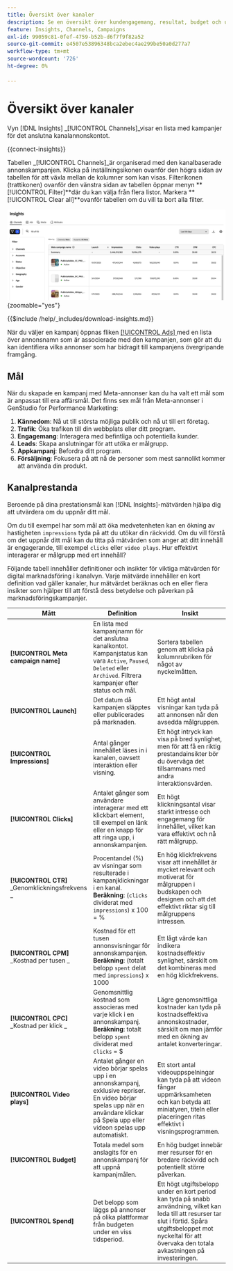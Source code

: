 ```yaml
---
title: Översikt över kanaler
description: Se en översikt över kundengagemang, resultat, budget och utgifter för marknadsföringskampanjer i Adobe GenStudio for Performance Marketing.
feature: Insights, Channels, Campaigns
exl-id: 99059c81-0fef-4759-b52b-d6f7f9f82a52
source-git-commit: e4507e53896348bca2ebec4ae299be50a0d277a7
workflow-type: tm+mt
source-wordcount: '726'
ht-degree: 0%

---
```


# Översikt över kanaler

Vyn [!DNL Insights] _[!UICONTROL Channels]_visar en lista med kampanjer för det anslutna kanalannonskontot.

{{connect-insights}}

Tabellen _[!UICONTROL Channels]_är organiserad med den kanalbaserade annonskampanjen. Klicka på inställningsikonen ovanför den högra sidan av tabellen för att växla mellan de kolumner som kan visas. Filterikonen (trattikonen) ovanför den vänstra sidan av tabellen öppnar menyn **[!UICONTROL Filter]**där du kan välja från flera listor. Markera **[!UICONTROL Clear all]**ovanför tabellen om du vill ta bort alla filter.

![Kanalfilter och tabell](/help/assets/insights-channels-filter.png){zoomable="yes"}

{{$include /help/_includes/download-insights.md}}

När du väljer en kampanj öppnas fliken [[!UICONTROL Ads] ](ads.md) med en lista över annonsnamn som är associerade med den kampanjen, som gör att du kan identifiera vilka annonser som har bidragit till kampanjens övergripande framgång.

## Mål

När du skapade en kampanj med Meta-annonser kan du ha valt ett mål som är anpassat till era affärsmål. Det finns sex mål från Meta-annonser i GenStudio for Performance Marketing:

1. **Kännedom**: Nå ut till största möjliga publik och nå ut till ert företag.
1. **Trafik**: Öka trafiken till din webbplats eller ditt program.
1. **Engagemang**: Interagera med befintliga och potentiella kunder.
1. **Leads**: Skapa anslutningar för att utöka er målgrupp.
1. **Appkampanj**: Befordra ditt program.
1. **Försäljning**: Fokusera på att nå de personer som mest sannolikt kommer att använda din produkt.

## Kanalprestanda

Beroende på dina prestationsmål kan [!DNL Insights]-mätvärden hjälpa dig att utvärdera om du uppnår ditt mål.

Om du till exempel har som mål att öka medvetenheten kan en ökning av hastigheten `impressions` tyda på att du utökar din räckvidd. Om du vill förstå om det uppnår ditt mål kan du titta på mätvärden som anger att ditt innehåll är engagerande, till exempel `clicks` eller `video plays`. Hur effektivt interagerar er målgrupp med ert innehåll?

Följande tabell innehåller definitioner och insikter för viktiga mätvärden för digital marknadsföring i kanalvyn. Varje mätvärde innehåller en kort definition vad gäller kanaler, hur mätvärdet beräknas och en eller flera insikter som hjälper till att förstå dess betydelse och påverkan på marknadsföringskampanjer.

| Mått | Definition | Insikt |
| ----------- | ----------------------------- | -------------------------------- |
| **[!UICONTROL Meta campaign name]** | En lista med kampanjnamn för det anslutna kanalkontot. Kampanjstatus kan vara `Active`, `Paused`, `Deleted` eller `Archived`. Filtrera kampanjer efter status och mål. | Sortera tabellen genom att klicka på kolumnrubriken för något av nyckelmåtten. |
| **[!UICONTROL Launch]** | Det datum då kampanjen släpptes eller publicerades på marknaden. | Ett högt antal visningar kan tyda på att annonsen når den avsedda målgruppen. |
| **[!UICONTROL Impressions]** | Antal gånger innehållet läses in i kanalen, oavsett interaktion eller visning. | Ett högt intryck kan visa på bred synlighet, men för att få en riktig prestandainsikter bör du överväga det tillsammans med andra interaktionsvärden. |
| **[!UICONTROL Clicks]** | Antalet gånger som användare interagerar med ett klickbart element, till exempel en länk eller en knapp för att ringa upp, i annonskampanjen. | Ett högt klickningsantal visar starkt intresse och engagemang för innehållet, vilket kan vara effektivt och nå rätt målgrupp. |
| **[!UICONTROL CTR]**<br>_Genomklickningsfrekvens _ | Procentandel (%) av visningar som resulterade i kampanjklickningar i en kanal.<br>**Beräkning**: (`clicks` dividerat med `impressions`) x 100 = % | En hög klickfrekvens visar att innehållet är mycket relevant och motiverat för målgruppen i budskapen och designen och att det effektivt riktar sig till målgruppens intressen. |
| **[!UICONTROL CPM]**<br>_Kostnad per tusen _ | Kostnad för ett tusen annonsvisningar för annonskampanjen. <br>**Beräkning**: (totalt belopp `spent` delat med `impressions`) x 1000 | Ett lågt värde kan indikera kostnadseffektiv synlighet, särskilt om det kombineras med en hög klickfrekvens. |
| **[!UICONTROL CPC]**<br>_Kostnad per klick _ | Genomsnittlig kostnad som associeras med varje klick i en annonskampanj.<br>**Beräkning**: totalt belopp `spent` dividerat med `clicks` = $ | Lägre genomsnittliga kostnader kan tyda på kostnadseffektiva annonskostnader, särskilt om man jämför med en ökning av antalet konverteringar. |
| **[!UICONTROL Video plays]** | Antalet gånger en video börjar spelas upp i en annonskampanj, exklusive repriser. En video börjar spelas upp när en användare klickar på Spela upp eller videon spelas upp automatiskt. | Ett stort antal videouppspelningar kan tyda på att videon fångar uppmärksamheten och kan betyda att miniatyren, titeln eller placeringen ritas effektivt i visningsprogrammen. |
| **[!UICONTROL Budget]** | Totala medel som anslagits för en annonskampanj för att uppnå kampanjmålen. | En hög budget innebär mer resurser för en bredare räckvidd och potentiellt större påverkan. |
| **[!UICONTROL Spend]** | Det belopp som läggs på annonser på olika plattformar från budgeten under en viss tidsperiod. | Ett högt utgiftsbelopp under en kort period kan tyda på snabb användning, vilket kan leda till att resurser tar slut i förtid. Spåra utgiftsbeloppet mot nyckeltal för att övervaka den totala avkastningen på investeringen. |
